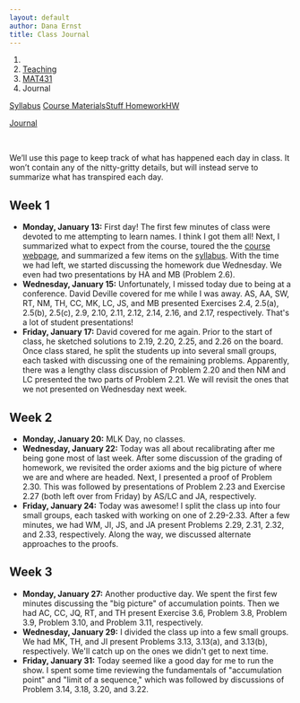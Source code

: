 ```yaml
---
layout: default
author: Dana Ernst
title: Class Journal
---
```


<ol class="breadcrumb">
  <li><a href="/"><i class="fa fa-home"></i></a></li>
  <li><a href="/teaching/">Teaching</a></li>
  <li><a href="/teaching/mat431s20">MAT431</a></li>
  <li class="active">Journal</li>
</ol>

<div class="row">
<div class="col-xs-12">
<div class="btn-group btn-group-justified">
<a class="btn btn-default btn-success" href="{{site.baseurl}}/teaching/mat431s20/syllabus/">Syllabus</a>

<a class="btn btn-default btn-primary" href="{{site.baseurl}}/teaching/mat431s20/materials/">
<span class="hidden-xs">Course Materials</span><span class="visible-xs">Stuff</span>
</a>

<a class="btn btn-default btn-warning" href="{{site.baseurl}}/teaching/mat431s20/homework/">
<span class="hidden-xs">Homework</span><span class="visible-xs">HW</span>
</a>

<a class="btn btn-default btn-info" href="{{site.baseurl}}/teaching/mat431s20/journal/">Journal</a>
</div>
</div>
</div>

<br>

We’ll use this page to keep track of what has happened each day in class. It won’t contain any of the nitty-gritty details, but will instead serve to summarize what has transpired each day.

## Week 1 ##

<ul class="fa-ul">
  <li><i class="fa-li far fa-calendar-check"></i><b>Monday, January 13:</b> First day! The first few minutes of class were devoted to me attempting to learn names. I think I got them all! Next, I summarized what to expect from the course, toured the the <a href="{{site.baseurl}}/teaching/mat431s20/">course webpage</a>, and summarized a few items on the <a href="{{site.baseurl}}/teaching/mat431s20/syllabus/">syllabus</a>. With the time we had left, we started discussing the homework due Wednesday.  We even had two presentations by HA and MB (Problem 2.6).</li>
  <li><i class="fa-li far fa-calendar-check"></i><b>Wednesday, January 15:</b> Unfortunately, I missed today due to being at a conference. David Deville covered for me while I was away. AS, AA, SW, RT, NM, TH, CC, MK, LC, JS, and MB presented Exercises 2.4, 2.5(a), 2.5(b), 2.5(c), 2.9, 2.10, 2.11, 2.12, 2.14, 2.16, and 2.17, respectively.  That's a lot of student presentations!</li>
  <li><i class="fa-li far fa-calendar-check"></i><b>Friday, January 17:</b> David covered for me again.  Prior to the start of class, he sketched solutions to 2.19, 2.20, 2.25, and 2.26 on the board. Once class stared, he split the students up into several small groups, each tasked with discussing one of the remaining problems.  Apparently, there was a lengthy class discussion of Problem 2.20 and then NM and LC presented the two parts of Problem 2.21. We will revisit the ones that we not presented on Wednesday next week.</li>
</ul>

## Week 2 ##

<ul class="fa-ul">
  <li><i class="fa-li far fa-calendar-check"></i><b>Monday, January 20:</b> MLK Day, no classes.</li>
  <li><i class="fa-li far fa-calendar-check"></i><b>Wednesday, January 22:</b> Today was all about recalibrating after me being gone most of last week.  After some discussion of the grading of homework, we revisited the order axioms and the big picture of where we are and where are headed.  Next, I presented a proof of Problem 2.30.  This was followed by presentations of Problem 2.23 and Exercise 2.27 (both left over from Friday) by AS/LC and JA, respectively.</li>
  <li><i class="fa-li far fa-calendar-check"></i><b>Friday, January 24:</b> Today was awesome!  I split the class up into four small groups, each tasked with working on one of 2.29-2.33. After a few minutes, we had WM, JI, JS, and JA present Problems 2.29, 2.31, 2.32, and 2.33, respectively. Along the way, we discussed alternate approaches to the proofs.</li>
</ul>

## Week 3 ##

<ul class="fa-ul">
  <li><i class="fa-li far fa-calendar-check"></i><b>Monday, January 27:</b> Another productive day.  We spent the first few minutes discussing the "big picture" of accumulation points.  Then we had AC, CC, JQ, RT, and TH present Exercise 3.6, Problem 3.8, Problem 3.9, Problem 3.10, and Problem 3.11, respectively.</li>
  <li><i class="fa-li far fa-calendar-check"></i><b>Wednesday, January 29:</b> I divided the class up into a few small groups.  We had MK, TH, and JI present Problems 3.13, 3.13(a), and 3.13(b), respectively.  We'll catch up on the ones we didn't get to next time.</li>
  <li><i class="fa-li far fa-calendar-check"></i><b>Friday, January 31:</b> Today seemed like a good day for me to run the show.  I spent some time reviewing the fundamentals of "accumulation point" and "limit of a sequence," which was followed by discussions of Problem 3.14, 3.18, 3.20, and 3.22.</li>
</ul>
